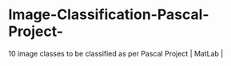 # Image-Classification-Pascal-Project-
10 image classes to be classified as per Pascal Project | MatLab | 
